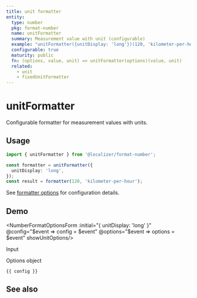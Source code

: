 ```yaml
---
title: unit formatter
entity:
  type: number
  pkg: format-number
  name: unitFormatter
  summary: Measurement value with unit (configurable)
  example: "unitFormatter({unitDisplay: 'long'})(120, 'kilometer-per-hour')"
  configurable: true
  maturity: public
  fn: (options, value, unit) => unitFormatter(options)(value, unit)
  related:
    - unit
    - fixedUnitFormatter
---
```


# unitFormatter <Package name="format-number"/>

Configurable formatter for measurement values with units.

## Usage

```typescript twoslash
import { unitFormatter } from '@localizer/format-number';

const formatter = unitFormatter({
  unitDisplay: 'long',
});
const result = formatter(120, 'kilometer-per-hour');
```

See [formatter options](./options/index.md) for configuration details.

## Demo

<script setup>
  import { ref, computed } from 'vue';
  import { NFormItem } from 'naive-ui/es/form';
  import { NInputNumber } from 'naive-ui/es/input-number';
  import { NSelect } from 'naive-ui/es/select';
  import { NDivider } from 'naive-ui/es/divider';
  import NumberFormatOptionsForm from './NumberFormatOptionsForm.vue';

  const value = ref(120);
  const config = ref();
  const options = ref({});

  const unitNom = ref('kilometer');
  const unitDen = ref('hour');

  const unitOptions = Intl.supportedValuesOf('unit').map(unit => ({label: `${unit}`, value: unit}));
  const unit = computed(() => {
    if (!unitDen.value) {
      return unitNom.value;
    } else {
      return unitNom.value + '-per-' + unitDen.value;
    }
  })

</script>

<EntityDemo :args="[options, value, unit]">

<NumberFormatOptionsForm :initial="{ unitDisplay: 'long' }" @config="$event => config = $event" @options="$event => options = $event" showUnitOptions/>

<NDivider title-placement="left">Input</NDivider>
<NFormItem label="Value"><NInputNumber clearable v-model:value="value" /></NFormItem>
<NFormItem label="Unit (nominator)"><NSelect filterable v-model:value="unitNom" :options="unitOptions"/></NFormItem>
<NFormItem label="Unit (denominator)"><NSelect clearable filterable v-model:value="unitDen" :options="unitOptions"/></NFormItem>

<NDivider title-placement="left">Options object</NDivider>

```-vue
{{ config }}
```

</EntityDemo>

## See also

<Entities />
